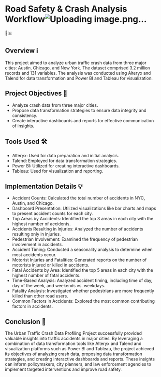 # Road Safety & Crash Analysis Workflow![Uploading image.png…]()
 🚗📊

## Overview ℹ️

This project aimed to analyze urban traffic crash data from three major cities: Austin, Chicago, and New York. The dataset comprised 3.2 million records and 131 variables. The analysis was conducted using Alteryx and Talend for data transformation and Power BI and Tableau for visualization.

## Project Objectives 🎯

- Analyze crash data from three major cities.
- Propose data transformation strategies to ensure data integrity and consistency.
- Create interactive dashboards and reports for effective communication of insights.

## Tools Used 🛠️

- Alteryx: Used for data preparation and initial analysis.
- Talend: Employed for data transformation strategies.
- Power BI: Utilized for creating interactive dashboards.
- Tableau: Used for visualization and reporting.

## Implementation Details 💡

- Accident Counts: Calculated the total number of accidents in NYC, Austin, and Chicago.
- Dashboard Presentation: Utilized visualizations like bar charts and maps to present accident counts for each city.
- Top Areas by Accidents: Identified the top 3 areas in each city with the highest number of accidents.
- Accidents Resulting in Injuries: Analyzed the number of accidents resulting only in injuries.
- Pedestrian Involvement: Examined the frequency of pedestrian involvement in accidents.
- Accident Timing: Conducted a seasonality analysis to determine when most accidents occur.
- Motorist Injuries and Fatalities: Generated reports on the number of motorists injured or killed in accidents.
- Fatal Accidents by Area: Identified the top 5 areas in each city with the highest number of fatal accidents.
- Time-Based Analysis: Analyzed accident timing, including time of day, day of the week, and weekends vs. weekdays.
- Fatality Analysis: Investigated whether pedestrians are more frequently killed than other road users.
- Common Factors in Accidents: Explored the most common contributing factors in accidents.

## Conclusion 🎉

The Urban Traffic Crash Data Profiling Project successfully provided valuable insights into traffic accidents in major cities. By leveraging a combination of data transformation tools like Alteryx and Talend and visualization platforms such as Power BI and Tableau, the project achieved its objectives of analyzing crash data, proposing data transformation strategies, and creating interactive dashboards and reports. These insights can inform policymakers, city planners, and law enforcement agencies to implement targeted interventions and improve road safety.
